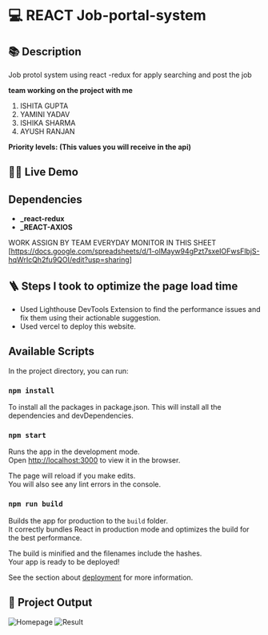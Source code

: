 # 💻 REACT Job-portal-system 

## 📚 Description
Job protol system using react -redux for apply searching and post the job


**team working on the project with me**

1) ISHITA GUPTA
2) YAMINI YADAV
3) ISHIKA SHARMA
4) AYUSH RANJAN


**Priority levels: (This values you will receive in the api)**


## 👨‍💻 Live Demo



##  Dependencies

- **_react-redux**
- **_REACT-AXIOS**



WORK ASSIGN BY TEAM EVERYDAY MONITOR IN THIS SHEET [https://docs.google.com/spreadsheets/d/1-olMayw94gPzt7sxeIOFwsFlbjS-hqWrIcQh2fu9QOI/edit?usp=sharing]  

## 🪜 Steps I took to optimize the page load time

- Used Lighthouse DevTools Extension to find the performance issues and fix them using their actionable suggestion.
- Used vercel to deploy this website.

## Available Scripts

In the project directory, you can run:

### `npm install`

To install all the packages in package.json. This will install all the dependencies and devDependencies.

### `npm start`

Runs the app in the development mode.\
Open [http://localhost:3000](http://localhost:3000) to view it in the browser.

The page will reload if you make edits.\
You will also see any lint errors in the console.

### `npm run build`

Builds the app for production to the `build` folder.\
It correctly bundles React in production mode and optimizes the build for the best performance.

The build is minified and the filenames include the hashes.\
Your app is ready to be deployed!

See the section about [deployment](https://facebook.github.io/create-react-app/docs/deployment) for more information.

## 🚀 Project Output

![Homepage](Screenshot/screenshot1%20(1).jpg)
![Result](Screenshot/screenshot1%20(2).jpg)
